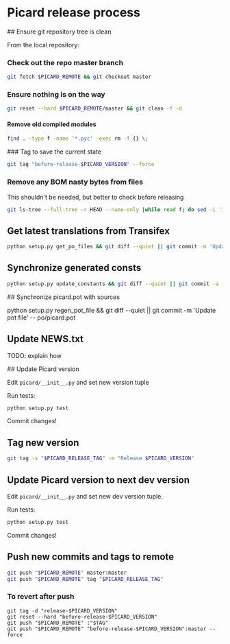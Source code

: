 # Picard release process

## Ensure git repository tree is clean

From the local repository:

### Check out the repo master branch
```bash
git fetch $PICARD_REMOTE && git checkout master
```

### Ensure nothing is on the way

```bash
git reset --hard $PICARD_REMOTE/master && git clean -f -d
```

#### Remove old compiled modules

```bash
find . -type f -name '*.pyc' -exec rm -f {} \;
```

### Tag to save the current state

```bash
git tag "before-release-$PICARD_VERSION" --force
```


### Remove any BOM nasty bytes from files

This shouldn't be needed, but better to check before releasing

```bash
git ls-tree --full-tree -r HEAD --name-only |while read f; do sed -i '1s/^\xEF\xBB\xBF//' "$f"; done && git diff --quiet || git commit -a -m 'Remove nasty BOM bytes'
```

## Get latest translations from Transifex

```bash
python setup.py get_po_files && git diff --quiet || git commit -m 'Update .po files' -- po/
```

## Synchronize generated consts

```bash
python setup.py update_constants && git diff --quiet || git commit -a -m 'Update constants' -- picard/const/*.py
```

## Synchronize picard.pot with sources

python setup.py regen_pot_file && git diff --quiet || git commit -m 'Update pot file' -- po/picard.pot


## Update NEWS.txt

TODO: explain how


## Update Picard version

Edit `picard/__init__.py` and set new version tuple

Run tests:

```bash
python setup.py test
```

Commit changes!


## Tag new version

```bash
git tag -s "$PICARD_RELEASE_TAG" -m "Release $PICARD_VERSION"
```

## Update Picard version to next dev version

Edit `picard/__init__.py` and set new dev version tuple.

Run tests:

```bash
python setup.py test
```

Commit changes!


## Push new commits and tags to remote

```bash
git push "$PICARD_REMOTE" master:master
git push "$PICARD_REMOTE" tag "$PICARD_RELEASE_TAG"
```

### To revert after push

```
git tag -d "release-$PICARD_VERSION"
git reset --hard "before-release-$PICARD_VERSION"
git push "$PICARD_REMOTE" :"$TAG"
git push "$PICARD_REMOTE" "before-release-$PICARD_VERSION":master --force
```
